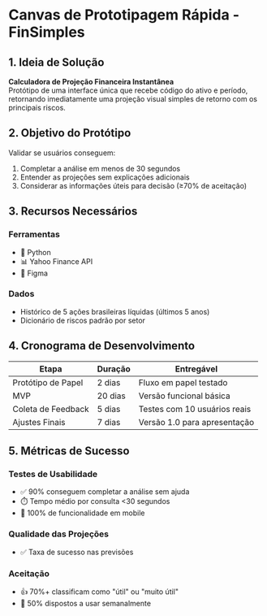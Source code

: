 # Canvas de Prototipagem Rápida - FinSimples

## 1. Ideia de Solução
**Calculadora de Projeção Financeira Instantânea**  
Protótipo de uma interface única que recebe código do ativo e período, retornando imediatamente uma projeção visual simples de retorno com os principais riscos.

## 2. Objetivo do Protótipo
Validar  se usuários conseguem:
1. Completar a análise em menos de 30 segundos
2. Entender as projeções sem explicações adicionais
3. Considerar as informações úteis para decisão (≥70% de aceitação)

## 3. Recursos Necessários

### Ferramentas
- 🐍 Python 
- 📊 Yahoo Finance API 
- 🎨 Figma


### Dados
- Histórico de 5 ações brasileiras líquidas (últimos 5 anos)
- Dicionário de riscos padrão por setor

## 4. Cronograma de Desenvolvimento

| Etapa               | Duração   | Entregável                          |
|---------------------|-----------|-------------------------------------|
| Protótipo de Papel  | 2 dias    | Fluxo em papel testado              |
| MVP                 | 20 dias   | Versão funcional básica             |
| Coleta de Feedback  | 5 dias    | Testes com 10 usuários reais        |
| Ajustes Finais      | 7 dias    | Versão 1.0 para apresentação        |

## 5. Métricas de Sucesso

### Testes de Usabilidade
- ✅ 90% conseguem completar a análise sem ajuda
- ⏱️ Tempo médio por consulta <30 segundos
- 📱 100% de funcionalidade em mobile

### Qualidade das Projeções
- ✅ Taxa de sucesso nas previsões

### Aceitação
- 👍 70%+ classificam como "útil" ou "muito útil"
- 🔄 50% dispostos a usar semanalmente
